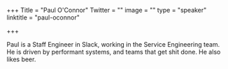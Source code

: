 +++
Title = "Paul O'Connor"
Twitter = ""
image = ""
type = "speaker"
linktitle = "paul-oconnor"

+++

Paul is a Staff Engineer in Slack, working in the Service Engineering team. He is driven by performant systems, and teams that get shit done. He also likes beer.
